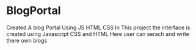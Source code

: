# BlogPortal
Created A blog Portal Using JS HTML CSS 
In This project the interface is created using Javascript CSS and HTML 
Here user can serach and write there own blogs 
